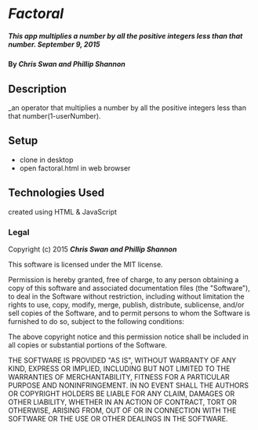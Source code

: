 # _Factoral_

##### _This app multiplies a number by all the positive integers less than that number. September 9, 2015_

#### By _Chris Swan and Phillip Shannon_

## Description

_an operator that multiplies a number by all the positive integers less than that number(1-userNumber).

## Setup

- clone in desktop
- open factoral.html in web browser

## Technologies Used

created using HTML & JavaScript

### Legal

Copyright (c) 2015 **_Chris Swan and Phillip Shannon_**

This software is licensed under the MIT license.

Permission is hereby granted, free of charge, to any person obtaining a copy
of this software and associated documentation files (the "Software"), to deal
in the Software without restriction, including without limitation the rights
to use, copy, modify, merge, publish, distribute, sublicense, and/or sell
copies of the Software, and to permit persons to whom the Software is
furnished to do so, subject to the following conditions:

The above copyright notice and this permission notice shall be included in
all copies or substantial portions of the Software.

THE SOFTWARE IS PROVIDED "AS IS", WITHOUT WARRANTY OF ANY KIND, EXPRESS OR
IMPLIED, INCLUDING BUT NOT LIMITED TO THE WARRANTIES OF MERCHANTABILITY,
FITNESS FOR A PARTICULAR PURPOSE AND NONINFRINGEMENT. IN NO EVENT SHALL THE
AUTHORS OR COPYRIGHT HOLDERS BE LIABLE FOR ANY CLAIM, DAMAGES OR OTHER
LIABILITY, WHETHER IN AN ACTION OF CONTRACT, TORT OR OTHERWISE, ARISING FROM,
OUT OF OR IN CONNECTION WITH THE SOFTWARE OR THE USE OR OTHER DEALINGS IN
THE SOFTWARE.
